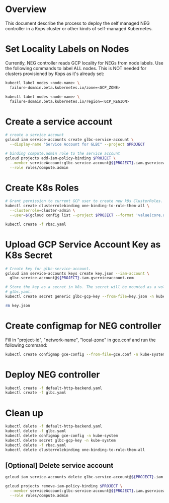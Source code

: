 # Overview

This document describe the process to deploy the self managed NEG controller
in a Kops cluster or other kinds of self-managed Kubernetes.

# Set Locality Labels on Nodes

Currently, NEG controller reads GCP locality for NEGs from node labels. Use the
following commands to label ALL nodes. This is NOT needed for clusters provisioned by
Kops as it's already set:

```sh
kubectl label nodes <node-name> \
  failure-domain.beta.kubernetes.io/zone=<GCP_ZONE>

kubectl label nodes <node-name> \
  failure-domain.beta.kubernetes.io/region=<GCP_REGION>
```

# Create a service account

```sh
# create a service account
gcloud iam service-accounts create glbc-service-account \
  --display-name "Service Account for GLBC" --project $PROJECT

# binding compute.admin role to the service account
gcloud projects add-iam-policy-binding $PROJECT \
  --member serviceAccount:glbc-service-account@${PROJECT}.iam.gserviceaccount.com \
  --role roles/compute.admin
``` 

# Create K8s Roles

```sh
# Grant permission to current GCP user to create new k8s ClusterRoles.
kubectl create clusterrolebinding one-binding-to-rule-them-all \
  --clusterrole=cluster-admin \
  --user=$(gcloud config list --project $PROJECT --format 'value(core.account)' 2>/dev/null)

kubectl create -f rbac.yaml

```
# Upload GCP Service Account Key as K8s Secret

```sh
# Create key for glbc-service-account.
gcloud iam service-accounts keys create key.json --iam-account \
  glbc-service-account@${PROJECT}.iam.gserviceaccount.com

# Store the key as a secret in k8s. The secret will be mounted as a volume in
# glbc.yaml.
kubectl create secret generic glbc-gcp-key --from-file=key.json -n kube-system

rm key.json
```

# Create configmap for NEG controller
Fill in "project-id", "network-name", "local-zone" in gce.conf and run the
following command:

```sh
kubectl create configmap gce-config --from-file=gce.conf -n kube-system
```

# Deploy NEG controller

```sh
kubectl create -f default-http-backend.yaml
kubectl create -f glbc.yaml
```

# Clean up

```sh
kubectl delete -f default-http-backend.yaml
kubectl delete -f glbc.yaml
kubectl delete configmap gce-config -n kube-system
kubectl delete secret glbc-gcp-key -n kube-system
kubectl delete -f rbac.yaml
kubectl delete clusterrolebinding one-binding-to-rule-them-all
```

## [Optional] Delete service account
```sh
gcloud iam service-accounts delete glbc-service-account@${PROJECT}.iam.gserviceaccount.com

gcloud projects remove-iam-policy-binding $PROJECT \
  --member serviceAccount:glbc-service-account@${PROJECT}.iam.gserviceaccount.com \
  --role roles/compute.admin
```
